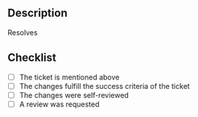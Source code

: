 ## Description

Resolves

## Checklist

- [ ] The ticket is mentioned above
- [ ] The changes fulfill the success criteria of the ticket
- [ ] The changes were self-reviewed
- [ ] A review was requested
